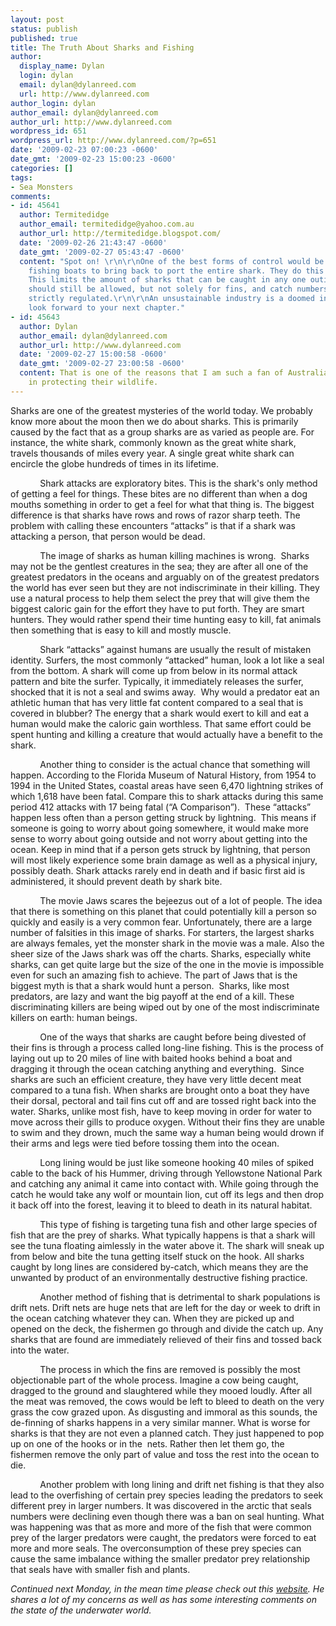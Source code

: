 ```yaml
---
layout: post
status: publish
published: true
title: The Truth About Sharks and Fishing
author:
  display_name: Dylan
  login: dylan
  email: dylan@dylanreed.com
  url: http://www.dylanreed.com
author_login: dylan
author_email: dylan@dylanreed.com
author_url: http://www.dylanreed.com
wordpress_id: 651
wordpress_url: http://www.dylanreed.com/?p=651
date: '2009-02-23 07:00:23 -0600'
date_gmt: '2009-02-23 15:00:23 -0600'
categories: []
tags:
- Sea Monsters
comments:
- id: 45641
  author: Termitedidge
  author_email: termitedidge@yahoo.com.au
  author_url: http://termitedidge.blogspot.com/
  date: '2009-02-26 21:43:47 -0600'
  date_gmt: '2009-02-27 05:43:47 -0600'
  content: "Spot on! \r\n\r\nOne of the best forms of control would be to require
    fishing boats to bring back to port the entire shark. They do this in Australia.
    This limits the amount of sharks that can be caught in any one outing. Shark fishing
    should still be allowed, but not solely for fins, and catch numbers should be
    strictly regulated.\r\n\r\nAn unsustainable industry is a doomed industry.\r\n\r\nI
    look forward to your next chapter."
- id: 45643
  author: Dylan
  author_email: dylan@dylanreed.com
  author_url: http://www.dylanreed.com
  date: '2009-02-27 15:00:58 -0600'
  date_gmt: '2009-02-27 23:00:58 -0600'
  content: That is one of the reasons that I am such a fan of Australia. They believe
    in protecting their wildlife.
---
```

<p>Sharks are one of the greatest mysteries of the world today. We probably know more about the moon then we do about sharks. This is primarily caused by the fact that as a group sharks are as varied as people are. For instance, the white shark, commonly known as the great white shark, travels thousands of miles every year. A single great white shark can encircle the globe hundreds of times in its lifetime.</p>
<p class="MsoNormal"><span><span>&nbsp;&nbsp;&nbsp;&nbsp;&nbsp;&nbsp;&nbsp;&nbsp;&nbsp;&nbsp;&nbsp; </span>Shark attacks are exploratory bites. This is the shark's only method of getting a feel for things. These bites are no different than when a dog mouths something in order to get a feel for what that thing is. The biggest difference is that sharks have rows and rows of razor sharp teeth. The problem with calling these encounters &ldquo;attacks&rdquo; is that if a shark was attacking a person, that person would be dead. </span></p></p>
<p class="MsoNormal"><span><span>&nbsp;&nbsp;&nbsp;&nbsp;&nbsp;&nbsp;&nbsp;&nbsp;&nbsp;&nbsp;&nbsp; </span>The image of sharks as human killing machines is wrong.<span>&nbsp; </span>Sharks may not be the gentlest creatures in the sea; they are after all one of the greatest predators in the oceans and arguably on of the greatest predators the world has ever seen but they are not indiscriminate in their killing. They use a natural process to help them select the prey that will give them the biggest caloric gain for the effort they have to put forth. They are smart hunters. They would rather spend their time hunting easy to kill, fat animals then something that is easy to kill and mostly muscle.</span></p></p>
<p class="MsoNormal"><span><span>&nbsp;&nbsp;&nbsp;&nbsp;&nbsp;&nbsp;&nbsp;&nbsp;&nbsp;&nbsp;&nbsp; </span>Shark &ldquo;attacks&rdquo; against humans are usually the result of mistaken identity. Surfers, the most commonly &ldquo;attacked&rdquo; human, look a lot like a seal from the bottom. A shark will come up from below in its normal attack pattern and bite the surfer. Typically, it immediately releases the surfer, shocked that it is not a seal and swims away.<span>&nbsp; </span>Why would a predator eat an athletic human that has very little fat content compared to a seal that is covered in blubber? The energy that a shark would exert to kill and eat a human would make the caloric gain worthless. That same effort could be spent hunting and killing a creature that would actually have a benefit to the shark.</span></p></p>
<p class="MsoNormal"><span><span>&nbsp;&nbsp;&nbsp;&nbsp;&nbsp;&nbsp;&nbsp;&nbsp;&nbsp;&nbsp;&nbsp; </span>Another thing to consider is the actual chance that something will happen. According to the Florida Museum of Natural History, from 1954 to 1994 in the United States, coastal areas have seen 6,470 lightning strikes of which 1,618 have been fatal. Compare this to shark attacks during this same period 412 attacks with 17 being fatal (&ldquo;A Comparison&rdquo;).<span>&nbsp; </span>These &ldquo;attacks&rdquo; happen less often than a person getting struck by lightning.<span>&nbsp; </span>This means if someone is going to worry about going somewhere, it would make more sense to worry about going outside and not worry about getting into the ocean. Keep in mind that if a person gets struck by lightning, that person will most likely experience some brain damage as well as a physical injury, possibly death. Shark attacks rarely end in death and if basic first aid is administered, it should prevent death by shark bite. </span></p></p>
<p class="MsoNormal"><span><span>&nbsp;&nbsp;&nbsp;&nbsp;&nbsp;&nbsp;&nbsp;&nbsp;&nbsp;&nbsp;&nbsp; </span>The movie Jaws scares the bejeezus out of a lot of people. The idea that there is something on this planet that could potentially kill a person so quickly and easily is a very common fear. Unfortunately, there are a large number of falsities in this image of sharks. For starters, the largest sharks are always females, yet the monster shark in the movie was a male. Also the sheer size of the Jaws shark was off the charts. Sharks, especially white sharks, can get quite large but the size of the one in the movie is impossible even for such an amazing fish to achieve. The part of Jaws that is the biggest myth is that a shark would hunt a person.<span>&nbsp; </span>Sharks, like most predators, are lazy and want the big payoff at the end of a kill. These discriminating killers are being wiped out by one of the most indiscriminate killers on earth: human beings.</span></p></p>
<p class="MsoNormal"><span><span>&nbsp;&nbsp;&nbsp;&nbsp;&nbsp;&nbsp;&nbsp;&nbsp;&nbsp;&nbsp;&nbsp; </span>One of the ways that sharks are caught before being divested of their fins is through a process called long-line fishing. This is the process of laying out up to 20 miles of line with baited hooks behind a boat and dragging it through the ocean catching anything and everything.<span>&nbsp; </span>Since sharks are such an efficient creature, they have very little decent meat compared to a tuna fish. When sharks are brought onto a boat they have their dorsal, pectoral and tail fins cut off and are tossed right back into the water. Sharks, unlike most fish, have to keep moving in order for water to move across their gills to produce oxygen. Without their fins they are unable to swim and they drown, much the same way a human being would drown if their arms and legs were tied before tossing them into the ocean. </span></p></p>
<p class="MsoNormal"><span><span>&nbsp;&nbsp;&nbsp;&nbsp;&nbsp;&nbsp;&nbsp;&nbsp;&nbsp;&nbsp;&nbsp; </span>Long lining would be just like someone hooking 40 miles of spiked cable to the back of his Hummer, driving through Yellowstone National Park and catching any animal it came into contact with. While going through the catch he would take any wolf or mountain lion, cut off its legs and then drop it back off into the forest, leaving it to bleed to death in its natural habitat. </span></p></p>
<p class="MsoNormal"><span><span>&nbsp;&nbsp;&nbsp;&nbsp;&nbsp;&nbsp;&nbsp;&nbsp;&nbsp;&nbsp;&nbsp; </span>This type of fishing is targeting tuna fish and other large species of fish that are the prey of sharks. What typically happens is that a shark will see the tuna floating aimlessly in the water above it. The shark will sneak up from below and bite the tuna getting itself stuck on the hook. All sharks caught by long lines are considered by-catch, which means they are the unwanted by product of an environmentally destructive fishing practice. </span></p></p>
<p class="MsoNormal"><span><span>&nbsp;&nbsp;&nbsp;&nbsp;&nbsp;&nbsp;&nbsp;&nbsp;&nbsp;&nbsp;&nbsp; </span>Another method of fishing that is detrimental to shark populations is drift nets. Drift nets are huge nets that are left for the day or week to drift in the ocean catching whatever they can. When they are picked up and opened on the deck, the fishermen go through and divide the catch up. Any sharks that are found are immediately relieved of their fins and tossed back into the water. </span></p></p>
<p class="MsoNormal"><span><span>&nbsp;&nbsp;&nbsp;&nbsp;&nbsp;&nbsp;&nbsp;&nbsp;&nbsp;&nbsp;&nbsp; </span>The process in which the fins are removed is possibly the most objectionable part of the whole process. Imagine a cow being caught, dragged to the ground and slaughtered while they mooed loudly. After all the meat was removed, the cows would be left to bleed to death on the very grass the cow grazed upon. As disgusting and immoral as this sounds, the de-finning of sharks happens in a very similar manner. What is worse for sharks is that they are not even a planned catch. They just happened to pop up on one of the hooks or in the<span>&nbsp; </span>nets. Rather then let them go, the fishermen remove the only part of value and toss the rest into the ocean to die. </span></p></p>
<p class="MsoNormal"><span><span>&nbsp;&nbsp;&nbsp;&nbsp;&nbsp;&nbsp;&nbsp;&nbsp;&nbsp;&nbsp;&nbsp; </span>Another problem with long lining and drift net fishing is that they also lead to the overfishing of certain prey species leading the predators to seek different prey in larger numbers. It was discovered in the arctic that seals numbers were declining even though there was a ban on seal hunting. What was happening was that as more and more of the fish that were common prey of the larger predators were caught, the predators were forced to eat more and more seals. The overconsumption of these prey species can cause the same imbalance withing the smaller predator prey relationship that seals have with smaller fish and plants.&nbsp;</span></p></p>
<p class="MsoNormal"><span><em>Continued next Monday, in the mean time please check out this <a href="http://termitedidge.blogspot.com/">website</a></em><em>. He shares a lot of my concerns as well as has some interesting comments on the state of the underwater world.</em></span></p></p>
